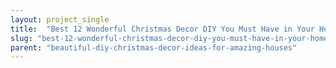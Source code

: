 ```yaml
---
layout: project_single
title:  "Best 12 Wonderful Christmas Decor DIY You Must Have in Your Home"
slug: "best-12-wonderful-christmas-decor-diy-you-must-have-in-your-home"
parent: "beautiful-diy-christmas-decor-ideas-for-amazing-houses"
---
```

 